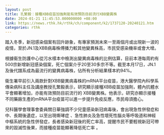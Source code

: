 ```yaml
---
layout: post
title: 孔繁毅：接種XBB疫苗加強劑能有效預防目前流行XBB變異株
date: 2024-01-21 11:45:53.000000000 +08:00
link: https://news.rthk.hk/rthk/ch/component/k2/1737120-20240121.htm
categories: rthk
---
```


踏入冬季，新冠感染個案有回升跡象，有專家預測未來一至兩個月或出現新一波的疫情，至於JN.1及XBB病毒株傅播力較其他變異株高，市民受感染機率或會大增。

根據衞生防護中心從污水樣本中檢測出變異病毒株的比例估算，目前本港每周約有500宗新增新冠感染個案，死亡個案介乎20至30多宗不等。截至本月17日，JN.1及後代譜系成為最流行的變異病毒株，佔所有分析結果樣本約94%。

衞生署早前引入兩款針對XBB變異病毒株的mRNA平台疫苗，港大醫學院內科學系傳染病科主任及講座教授孔繁毅表示，研究顯示接種XBB疫苗加強劑，體內抗體水平會顯著增加，亦能有效預防目前流行的 XBB變異株。他表示，研究亦顯示接種不同藥廠生產的mRNA平台疫苗可以進一步提升免疫反應，市民毋須擔心。

兒科醫學會理事會委員關日華強調不少兒童感染新冠病毒後，會出現急性併發症和中、長期後遺症，以至出現嘶哮症 、急性肺炎及急性壞死性腦炎等呼吸道和神經中樞系統的急性併發症，長者感染新冠後的死亡率高，提醒市民不要輕視新冠可帶來的毀滅性後果，而接種疫苗能顯著降低死亡率 。
